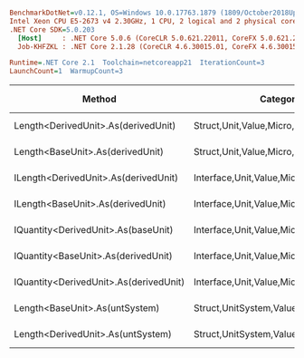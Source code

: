 ``` ini

BenchmarkDotNet=v0.12.1, OS=Windows 10.0.17763.1879 (1809/October2018Update/Redstone5)
Intel Xeon CPU E5-2673 v4 2.30GHz, 1 CPU, 2 logical and 2 physical cores
.NET Core SDK=5.0.203
  [Host]     : .NET Core 5.0.6 (CoreCLR 5.0.621.22011, CoreFX 5.0.621.22011), X64 RyuJIT
  Job-KHFZKL : .NET Core 2.1.28 (CoreCLR 4.6.30015.01, CoreFX 4.6.30015.01), X64 RyuJIT

Runtime=.NET Core 2.1  Toolchain=netcoreapp21  IterationCount=3  
LaunchCount=1  WarmupCount=3  

```
|                                 Method |                               Categories |      Mean |      Error |   StdDev |   StdErr |       Min |       Max |    Median | Ratio | MannWhitney(5%) | RatioSD |  Gen 0 | Gen 1 | Gen 2 | Allocated |
|--------------------------------------- |----------------------------------------- |----------:|-----------:|---------:|---------:|----------:|----------:|----------:|------:|---------------- |--------:|-------:|------:|------:|----------:|
|    Length&lt;DerivedUnit&gt;.As(derivedUnit) |       Struct,Unit,Value,Micro,Conversion |  13.05 ns |   3.058 ns | 0.168 ns | 0.097 ns |  12.94 ns |  13.24 ns |  12.97 ns |  0.97 |               ? |    0.04 |      - |     - |     - |         - |
|       Length&lt;BaseUnit&gt;.As(derivedUnit) |       Struct,Unit,Value,Micro,Conversion |  13.43 ns |   7.561 ns | 0.414 ns | 0.239 ns |  13.13 ns |  13.90 ns |  13.25 ns |  1.00 |            Base |    0.00 |      - |     - |     - |         - |
|   ILength&lt;DerivedUnit&gt;.As(derivedUnit) |    Interface,Unit,Value,Micro,Conversion |  17.85 ns |   0.153 ns | 0.008 ns | 0.005 ns |  17.84 ns |  17.86 ns |  17.85 ns |  1.33 |               ? |    0.04 |      - |     - |     - |         - |
|      ILength&lt;BaseUnit&gt;.As(derivedUnit) |    Interface,Unit,Value,Micro,Conversion |  17.86 ns |   6.411 ns | 0.351 ns | 0.203 ns |  17.51 ns |  18.21 ns |  17.88 ns |  1.33 |               ? |    0.05 |      - |     - |     - |         - |
|    IQuantity&lt;DerivedUnit&gt;.As(baseUnit) |    Interface,Unit,Value,Micro,Conversion |  85.55 ns |  22.360 ns | 1.226 ns | 0.708 ns |  84.29 ns |  86.74 ns |  85.61 ns |  6.38 |               ? |    0.20 |      - |     - |     - |         - |
|    IQuantity&lt;BaseUnit&gt;.As(derivedUnit) |    Interface,Unit,Value,Micro,Conversion |  87.03 ns |  14.623 ns | 0.802 ns | 0.463 ns |  86.55 ns |  87.95 ns |  86.58 ns |  6.48 |               ? |    0.14 |      - |     - |     - |         - |
| IQuantity&lt;DerivedUnit&gt;.As(derivedUnit) |    Interface,Unit,Value,Micro,Conversion | 112.74 ns |  14.289 ns | 0.783 ns | 0.452 ns | 111.89 ns | 113.44 ns | 112.89 ns |  8.40 |               ? |    0.31 |      - |     - |     - |         - |
|         Length&lt;BaseUnit&gt;.As(untSystem) | Struct,UnitSystem,Value,Micro,Conversion | 554.01 ns | 165.398 ns | 9.066 ns | 5.234 ns | 544.32 ns | 562.29 ns | 555.41 ns | 41.30 |               ? |    1.85 | 0.0281 |     - |     - |     192 B |
|      Length&lt;DerivedUnit&gt;.As(untSystem) | Struct,UnitSystem,Value,Micro,Conversion | 589.85 ns | 162.731 ns | 8.920 ns | 5.150 ns | 580.79 ns | 598.62 ns | 590.15 ns | 43.97 |               ? |    1.97 | 0.0281 |     - |     - |     192 B |
